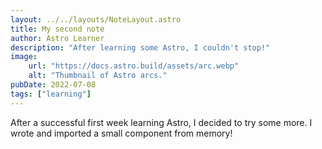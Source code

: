 ```yaml
---
layout: ../../layouts/NoteLayout.astro
title: My second note
author: Astro Learner
description: "After learning some Astro, I couldn't stop!"
image:
    url: "https://docs.astro.build/assets/arc.webp"
    alt: "Thumbnail of Astro arcs."
pubDate: 2022-07-08
tags: ["learning"]
---
```

After a successful first week learning Astro, I decided to try some more. I wrote and imported a small component from memory!